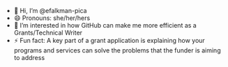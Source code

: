 - 👋 Hi, I’m @efalkman-pica
- 😄 Pronouns: she/her/hers
- 👀 I’m interested in how GitHub can make me more efficient as a Grants/Technical Writer
- ⚡ Fun fact: A key part of a grant application is explaining how your programs and services can solve the problems that the funder is aiming to address

<!---
efalkman-pica/efalkman-pica is a ✨ special ✨ repository because its `README.md` (this file) appears on your GitHub profile.
You can click the Preview link to take a look at your changes.
--->
